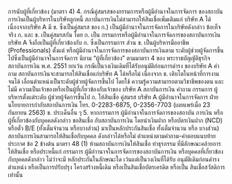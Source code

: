 การนับผู้ที่เกี่ยวข้อง (มาตรา 4)
4. กรณีคู่สมรสของกรรมการหรือผู้มีอำนาจในการจัดการ
ของสถาบันการเงินเป็นผู้บริหารในบริษัทลูกหนี้
สถาบันการเงินไม่สามารถให้สินเชื่อเพิ่มเติมแก่
บริษัท A ได้ เนื่องจากบริษัท A มี ข. ซึ่งเป็นคู่สมรส
ของ ก.) เป็นผู้มีอำนาจในการจัดการในบริษัทดังกล่าว
ข้อเท็จจริง ก. และ ข. เป็นคู่สมรสกัน โดย ก. เป็น
กรรมการหรือผู้มีอำนาจในการจัดการของสถาบันการเงิน บริษัท A จึงถือเป็นผู้ที่เกี่ยวข้องกับ ก. ซึ่งเป็นกรรมการ
ส่วน ข. เป็นผู้บริหารมืออาชีพ (Professionals) ตั้งแต่ หรือผู้มีอำนาจในการจัดการของสถาบันการเงินตาม
ระดับผู้ช่วยผู้จัดการขึ้นไปซึ่งเป็นผู้มีอำนาจในการจัดการ
นิยาม “ผู้ที่เกี่ยวข้อง” ตามมาตรา 4 ของ
พระราชบัญญัติธุรกิจสถาบันการเงิน พ.ศ. 2551
ยกเว้น กรณีเป็นวงเงินเดิมที่ได้รับอนุมัติก่อนการดำรง
ของบริษัท A
คําถาม สถาบันการเงินจะสามารถให้สินเชื่อแก่บริษัท A
ได้หรือไม่ เนื่องจาก ข. เติบโตในหน้าที่การงานจนได้
เลื่อนตำแหน่งเป็นระดับผู้ช่วยผู้จัดการขึ้นไป โดยใช้
ความรู้ความสามารถตามวิชาชีพของตน และไม่มี
ความเป็นเจ้าของหรือเป็นผู้ที่เกี่ยวข้องกับเจ้าของ
บริษัท A
สถาบันการเงิน
คำถาม
กรรมการ
ผู้บริหารตั้งแต่ระดับ
ผู้ช่วยผู้จัดการขึ้นไป
ก.
ให้สินเชื่อ
คู่สมรส
บริษัท A
ผู้มีอำนาจในการจัดการ
ฝ่ายนโยบายการกำกับสถาบันการเงิน
โทร. 0-2283-6875, 0-2356-7703
(เผยแพร่เมื่อ 23 กันยายน 2563)
ข.
ประเด็นอื่น
ๆ
5. หากกรรมการ ผู้มีอำนาจในการจัดการของสถาบัน
การเงิน หรือผู้ที่เกี่ยวข้องกับบุคคลดังกล่าว ขอสินเชื่อ
กับสถาบันการเงิน โดยนำเงินฝาก หรือบัตรเงินฝาก
(NCD) หรือตั๋ว B/E (ทั้งเต็มจํานวน หรือบางส่วน)
มาเป็นหลักประกันสินเชื่อ ทั้งเต็มจํานวน หรือ
บางส่วน) สถาบันการเงินสามารถให้สินเชื่อกับบุคคล
ดังกล่าวได้หรือไม่
ตำแหน่งตามคำถาม-คำตอบแนบท้ายประกาศ ข้อ 2
ข้างต้น
มาตรา 48 (1) ห้ามสถาบันการเงินให้สินเชื่อ ทำธุรกรรม
ที่มีลักษณะคล้ายการให้สินเชื่อ หรือประหนี้แก่
กรรมการ ผู้มีอำานาจในการจัดการของสถาบันการเงิน
หรือบุคคลที่เกี่ยวข้องกับบุคคลดังกล่าว ไม่ว่าจะมี
หลักประกันในลักษณะใด เว้นแต่เป็นวงเงินที่ได้รับ
อนุมัติเดิมก่อนดำรงตำแหน่ง หรือเป็นการปรับปรุง
โครงสร้างหนี้เดิม หรือเป็นสินเชื่อบัตรเครดิต หรือเป็น
สินเชื่อสวัสดิการเท่านั้น
